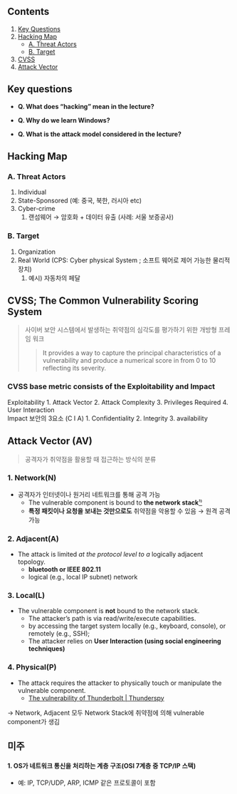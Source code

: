 
## Contents
1. [Key Questions](#key-questions)
2. [Hacking Map](#hacking-map)
   - [A. Threat Actors](#a-threat-actors)
   - [B. Target](#b-target)
3. [CVSS](#cvss-the-common-vulnerability-scoring-system)
4. [Attack Vector](#attack-vector-av)

## **Key questions**

- **Q. What does “hacking” mean in the lecture?**

- **Q. Why do we learn Windows?**

- **Q. What is the attack model considered in the lecture?**

## **Hacking Map**

### **A. Threat Actors**

1. Individual
2. State-Sponsored (예: 중국, 북한, 러시아 etc)
3. Cyber-crime
    1. 랜섬웨어 → 암호화 + 데이터 유출 (사례: 서울 보증공사)

### **B. Target**

1. Organization
2. Real World (CPS: Cyber physical System ; 소프트 웨어로 제어 가능한 물리적 장치)
    1. 예시) 자동차의 페달

## **CVSS; The Common Vulnerability Scoring System**

> 사이버 보안 시스템에서 발생하는 취약점의 심각도를 평가하기 위한 개방형 프레임 워크
> >It provides a way to capture the principal characteristics of a vulnerability and produce a numerical score in from 0 to 10 reflecting its severity.
> 

### **CVSS base metric consists of the Exploitability and Impact**

<aside>
Exploitability
1. Attack Vector
2. Attack Complexity
3. Privileges Required
4. User Interaction
</aside>

<aside>
Impact
보안의 3요소 (C I A)
1. Confidentiality
2. Integrity
3. availability
</aside>

## **Attack Vector (AV)**

> 공격자가 취약점을 활용할 때 접근하는 방식의 분류
> 

### **1. Network(N)**

- 공격자가 인터넷이나 원거리 네트워크를 통해 공격 가능
    - The vulnerable component is bound to **the network stack**[¹⁾](#1-os가-네트워크-통신을-처리하는-계층-구조osi-7계층-중-tcpip-스택)
    - **특정 패킷이나 요청을 보내는 것만으로도** 취약점을 악용할 수 있음 → 원격 공격 가능

### **2. Adjacent(A)**

- The attack is limited *at the protocol level to a* logically adjacent topology.
    - **bluetooth or IEEE 802.11**
    - logical (e.g., local IP subnet) network

### **3. Local(L)**
- The vulnerable component is **not** bound to the network stack.
    - The attacker’s path is via read/write/execute capabilities.
    - by accessing the target system locally (e.g., keyboard, console), or remotely (e.g., SSH);
    - The attacker relies on **User Interaction (using social engineering techniques)**

### **4. Physical(P)**

- The attack requires the attacker to physically touch or manipulate the vulnerable component.
    - [The vulnerability of Thunderbolt | Thunderspy ](https://thunderspy.io/)

→ Network, Adjacent 모두 Network Stack에 취약점에 의해 vulnerable component가 생김


## **미주** 

#### 1. OS가 네트워크 통신을 처리하는 계층 구조(OSI 7계층 중 TCP/IP 스택)
- 예: IP, TCP/UDP, ARP, ICMP 같은 프로토콜이 포함